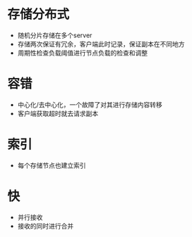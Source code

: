 # 存储分布式
- 随机分片存储在多个server
- 存储两次保证有冗余，客户端此时记录，保证副本在不同地方
- 周期性检查负载阈值进行节点负载的检查和调整

# 容错
- 中心化/去中心化，一个故障了对其进行存储内容转移
- 客户端获取超时就去请求副本

# 索引
- 每个存储节点也建立索引

# 快
- 并行接收
- 接收的同时进行合并